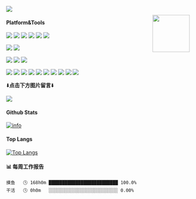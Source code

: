 <p>
  <a href="https://count.getloli.com/get/"><img src="https://count.getloli.com/get/@MoeRinSora"></a>
  <!--
  这个天气的图标真的是个遗憾的故事
  我翻遍了谷歌也没找到完整的一套图标，这个服务也随着replit关闭免费服务而倒下了
  从互联网档案馆翻遍了，也只取回了三张缓存下来的图标，尽力了= =
  当前三张图标随机返回，夜晚仅会在晚上触发，中国标准时为准
  by 晓空 2024.3.30 7:35PM
  <img src="https://api.moeworld.top/weather-icon/?@wenzhou?v=1" align="right">
  此接口正式下线，但目前还作为萌界接口的一部分保留着，如果你需要的话可以继续使用
  更换为 萌界城市天气API（基于和风天气接口和图标库）
  by 晓空 2024.12.10 5:45PM
  -->
  <img src="https://api-weather-icon.moeworld.top/weather-icon-proxy?city=%e5%8f%b0%e5%b7%9e" align="right" 
    style="width: 100px;
    height: 100px;
    padding: 24px;
    padding-right: 1vw;">
</p>

#### Platform&Tools
[![](https://img.shields.io/badge/Windows-11-2376bc?style=flat-square&logo=windows&logoColor=ffffff)](https://www.microsoft.com/windows/get-windows-11)
[![](https://img.shields.io/badge/Windows-10-2376bc?style=flat-square&logo=windows&logoColor=ffffff)](https://www.microsoft.com/windows/get-windows-10)
[![](https://img.shields.io/badge/Windows-7-2376bc?style=flat-square&logo=windows&logoColor=ffffff)](https://www.microsoft.com/windows/get-windows-7)
[![](https://img.shields.io/badge/Windows%20Server-2012-262577?style=flat-square&logo=windows&logoColor=ffffff)](https://www.microsoft.com/windows-server)
[![](https://img.shields.io/badge/Windows%20Server-2019-262577?style=flat-square&logo=windows&logoColor=ffffff)](https://www.microsoft.com/windows-server)
[![](https://img.shields.io/badge/Windows%20Server-2022-262577?style=flat-square&logo=windows&logoColor=ffffff)](https://www.microsoft.com/windows-server)
<!--[![](https://img.shields.io/badge/Mi-8%20UD-f45a00?style=flat-square&logo=xiaomi&logoColor=ffffff)](https://www.mi.com/)-->

[![](https://img.shields.io/badge/IDE-Visual%20Studio%20Code-blue?style=flat-square&logo=codeceptjs&logoColor=ffffff)](https://code.visualstudio.com/)
[![](https://img.shields.io/badge/IDE-IDEA-blue?style=flat-square&logo=intellijidea&logoColor=ffffff)](https://www.jetbrains.com/zh-cn/idea/)

[![](https://img.shields.io/badge/-HTML5-E34F26?style=flat-square&logo=html5&logoColor=white)](https://html.spec.whatwg.org/)
[![](https://img.shields.io/badge/-CSS3-1572B6?style=flat-square&logo=css3&logoColor=white)](https://www.w3.org/Style/CSS/)
[![](https://img.shields.io/badge/-JavaScript-f7e018?style=flat-square&logo=javascript&logoColor=white)](https://www.ecma-international.org/)

[![](https://img.shields.io/badge/-Git-f05032?style=flat-square&logo=git&logoColor=white)](https://git-scm.com/)
[![](https://img.shields.io/badge/-PHP-777bb4?style=flat-square&logo=php&logoColor=ffffff)](https://www.php.net/)
[![](https://img.shields.io/badge/-Node.js-43853d?style=flat-square&logo=node.js&logoColor=ffffff)](https://nodejs.org/)
[![](https://img.shields.io/badge/-NPM-cb3837?style=flat-square&logo=npm&logoColor=white)](https://npmjs.com/)
[![](https://img.shields.io/badge/-MySQL-4479a1?style=flat-square&logo=mysql&logoColor=white)](https://www.mysql.com/)
[![](https://img.shields.io/badge/-Nginx-00a8e8?style=flat-square&logo=nginx&logoColor=ffffff)](https://nginx.org/cn/)
[![](https://img.shields.io/badge/-Apache-D22128?style=flat-square&logo=apache&logoColor=ffffff)](https://httpd.apache.org/)
[![](https://img.shields.io/badge/-Python-3776AB?style=flat-square&logo=python&logoColor=ffffff)](https://www.python.org/)
[![](https://img.shields.io/badge/-Kotlin-7F52FF?style=flat-square&logo=kotlin&logoColor=ffffff)](https://kotlinlang.org/)
[![](https://img.shields.io/badge/-Gradle-02303A?style=flat-square&logo=gradle&logoColor=ffffff)](https://gradle.org/)

⬇️**点击下方图片留言**⬇️

[![](https://chat-room.moeworld.top/room/@KJZH001/svg?width=600&height=150&limit=20&theme=light&title=KJZH001@github:%20~&fontSize=13)](https://chat-room.moeworld.top/room/@KJZH001?title=晓空的Github留言板)

#### Github Stats
[![info](https://github-readme-stats-gray-alpha-29.vercel.app/api?username=KJZH001&count_private=true&show_icons=true&line_height=20)](https://github.com/anuraghazra/github-readme-stats)

#### Top Langs
[![Top Langs](https://github-readme-stats.vercel.app/api/top-langs/?username=KJZH001&layout=compact&langs_count=6&card_width=445)](https://github.com/anuraghazra/github-readme-stats)

#### 📊 每周工作报告
```text
摸鱼   🕓 168h0m ██████████████████████████ 100.0%
干活   🕓 0h0m   ░░░░░░░░░░░░░░░░░░░░░░░░░░ 0.00%
```

<!--
**MoeRinSora/MoeRinSora** is a ✨ _special_ ✨ repository because its `README.md` (this file) appears on your GitHub profile.

Here are some ideas to get you started:

- 🔭 I’m currently working on ...
- 🌱 I’m currently learning ...
- 👯 I’m looking to collaborate on ...
- 🤔 I’m looking for help with ...
- 💬 Ask me about ...
- 📫 How to reach me: ...
- 😄 Pronouns: ...
- ⚡ Fun fact: ...
-->
